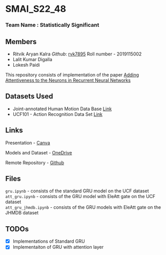 # SMAI_S22_48

### Team Name : Statistically Significant
## Members
- Ritvik Aryan Kalra *Github*: [rvk7895](github.com/rvk7895) Roll number - 2019115002
- Lalit Kumar Digalla
- Lokesh Paidi

This repository consists of implementation of the paper [Adding Attentiveness to the Neurons in
Recurrent Neural Networks](https://openaccess.thecvf.com/content_ECCV_2018/papers/Pengfei_Zhang_Adding_Attentiveness_to_ECCV_2018_paper.pdf)

## Datasets Used
- Joint-annotated Human Motion Data Base [Link](http://jhmdb.is.tue.mpg.de/)
- UCF101 - Action Recognition Data Set [Link](https://www.crcv.ucf.edu/data/UCF101.php)


## Links
Presentation - [Canva](https://www.canva.com/design/DAE_s2Zj5jc/KDpUtyy6RCtem9sDJq1w6w/view?utm_content=DAE_s2Zj5jc&utm_campaign=designshare&utm_medium=link&utm_source=publishsharelink)

Models and Dataset - [OneDrive](https://iiitaphyd-my.sharepoint.com/:f:/g/personal/ritvik_kalra_research_iiit_ac_in/EvznrPmj3JVNmJNoAiEhRUkBis1q8Af3UH-y8k4p9DRiKw?e=JxMA6a)

Remote Repository - [Github](https://github.com/rvk7895/SMAI_S22_48)

## Files
`gru.ipynb` - consists of the standard GRU model on the UCF dataset\
`att_gru.ipynb` - consists of the GRU model with EleAtt gate on the UCF dataset\
`att_gru_jhmdb.ipynb` - consists of the GRU models with EleAtt gate on the JHMDB dataset

## TODOs
- [x] Implementations of Standard GRU
- [x] Implementaiton of GRU with attention layer